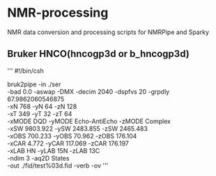 # NMR-processing
NMR data conversion and processing scripts for NMRPipe and Sparky

## Bruker HNCO(hncogp3d or b_hncogp3d)
'''
#!/bin/csh

bruk2pipe -in ./ser \
  -bad 0.0 -aswap -DMX -decim 2040 -dspfvs 20 -grpdly 67.9862060546875  \
  -xN               768  -yN                64  -zN               128  \
  -xT               349  -yT                32  -zT                64  \
  -xMODE            DQD  -yMODE  Echo-AntiEcho  -zMODE        Complex  \
  -xSW         9803.922  -ySW         2483.855  -zSW         2465.483  \
  -xOBS         700.233  -yOBS          70.962  -zOBS         176.104  \
  -xCAR           4.772  -yCAR         117.069  -zCAR         176.197  \
  -xLAB              HN  -yLAB             15N  -zLAB             13C  \
  -ndim               3  -aq2D          States                         \
  -out ./fid/test%03d.fid -verb -ov
'''
